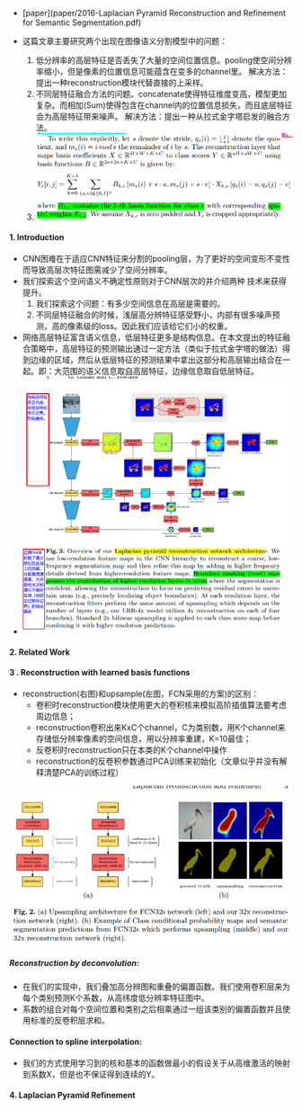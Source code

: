 * [paper](paper/2016-Laplacian Pyramid Reconstruction and Refinement for Semantic Segmentation.pdf)

* 这篇文章主要研究两个出现在图像语义分割模型中的问题：
  1. 低分辨率的高层特征是否丢失了大量的空间位置信息。pooling使空间分辨率缩小，但是像素的位置信息可能蕴含在变多的channel里。 解决方法：提出一种reconstruction模块代替直接的上采样。
  2. 不同层特征融合方法的问题。concatenate使得特征维度变高，模型更加复杂。而相加(Sum)使得包含在channel内的位置信息损失，而且底层特征会为高层特征带来噪声。 解决方法：提出一种从拉式金字塔启发的融合方法。
  3. ![1537760497465](readme\Laplacian_Pyramid_reconstrction_拉普拉斯方式融合特征.png)

#### 1. Introduction 

* CNN困难在于适应CNN特征来分割的pooling层，为了更好的空间变形不变性而导致高层次特征图需减少了空间分辨率。
* 我们探索这个空间语义不确定性原则对于CNN层次的并介绍两种 技术来获得提升。
  1. 我们探索这个问题：有多少空间信息在高层是需要的。
  2. 不同层特征融合的时候，浅层高分辨特征感受野小，内部有很多噪声预测，高的像素级的loss。因此我们应该给它们小的权重。
* 网络高层特征富含语义信息，低层特征更多是结构信息。在本文提出的特征融合策略中，高层特征的预测输出通过一定方法（类似于拉式金字塔的做法）得到边缘的区域，然后从低层特征的预测结果中拿出这部分和高层输出结合在一起。即：大范围的语义信息取自高层特征，边缘信息取自低层特征。
* ![1537756662945](readme\Laplacian_Pyramid_reconstrction_网络架构.png)

#### 2. Related Work 

#### 3 . Reconstruction with learned basis functions 

* reconstruction(右图)和upsample(左图，FCN采用的方案)的区别：
  * 卷积时reconstruction模块使用更大的卷积核来模拟高阶插值算法要考虑周边信息；
  * reconstruction卷积出来KxC个channel，C为类别数，用K个channel来存储低分辨率像素的空间信息，用以分辨率重建，K=10最佳；
  * 反卷积时reconstruction只在本类的K个channel中操作
  * reconstruction的反卷积参数通过PCA训练来初始化（文章似乎并没有解释清楚PCA的训练过程）

![1537758095176](readme\Laplacian_Pyramid_reconstrction_上采样效果对比图.png)

##### Reconstruction by deconvolution: 

* 在我们的实现中，我们叠加高分辨图和重叠的偏置函数。我们使用卷积层来为每个类别预测K个系数，从高纬度低分辨率特征图中。
* 系数的组合对每个空间位置和类别之后相乘通过一组该类别的偏置函数并且使用标准的反卷积层求和。

#### Connection to spline interpolation:  

* 我们的方式使用学习到的核和基本的函数做最小的假设关于从高维激活的映射到系数X，但是也不保证得到连续的Y。

#### 4. Laplacian Pyramid Refinement 

